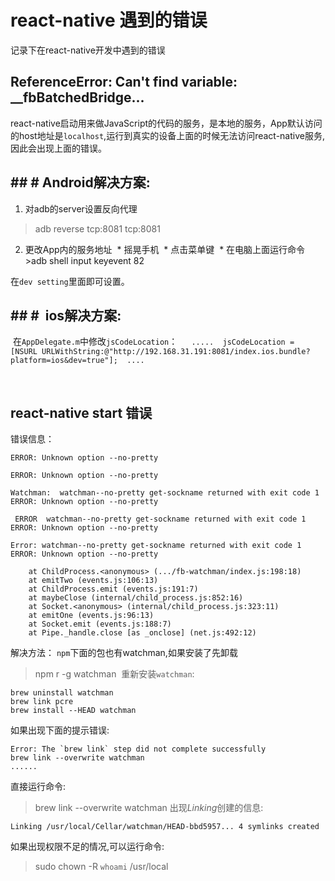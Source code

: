 # react-native 遇到的错误
记录下在react-native开发中遇到的错误

## ReferenceError: Can't find variable: __fbBatchedBridge...
react-native启动用来做JavaScript的代码的服务，是本地的服务，App默认访问的host地址是`localhost`,运行到真实的设备上面的时候无法访问react-native服务,因此会出现上面的错误。
## ## # Android解决方案:
1. 对adb的server设置反向代理
>adb reverse tcp:8081 tcp:8081

2. 更改App内的服务地址
 * 摇晃手机
 * 点击菜单键
 * 在电脑上面运行命令
   >adb shell input keyevent 82

在`dev setting`里面即可设置。
   
## ## #  ios解决方案:
 在`AppDelegate.m`中修改`jsCodeLocation`：
 ```
 .....
 jsCodeLocation = [NSURL URLWithString:@"http://192.168.31.191:8081/index.ios.bundle?platform=ios&dev=true"];
 ....
 ```

 

## react-native start 错误
错误信息：
```
ERROR: Unknown option --no-pretty

ERROR: Unknown option --no-pretty

Watchman:  watchman--no-pretty get-sockname returned with exit code 1 ERROR: Unknown option --no-pretty

 ERROR  watchman--no-pretty get-sockname returned with exit code 1 ERROR: Unknown option --no-pretty

Error: watchman--no-pretty get-sockname returned with exit code 1 ERROR: Unknown option --no-pretty

    at ChildProcess.<anonymous> (.../fb-watchman/index.js:198:18)
    at emitTwo (events.js:106:13)
    at ChildProcess.emit (events.js:191:7)
    at maybeClose (internal/child_process.js:852:16)
    at Socket.<anonymous> (internal/child_process.js:323:11)
    at emitOne (events.js:96:13)
    at Socket.emit (events.js:188:7)
    at Pipe._handle.close [as _onclose] (net.js:492:12)
```
解决方法：
`npm`下面的包也有watchman,如果安装了先卸载
>npm r -g watchman 
重新安装`watchman`:
```
brew uninstall watchman 
brew link pcre 
brew install --HEAD watchman
```
如果出现下面的提示错误:
```
Error: The `brew link` step did not complete successfully
brew link --overwrite watchman
......
```
直接运行命令:
>brew link --overwrite watchman
出现*Linking*创建的信息:
```
Linking /usr/local/Cellar/watchman/HEAD-bbd5957... 4 symlinks created
```

如果出现权限不足的情况,可以运行命令:
>sudo chown -R `whoami` /usr/local


